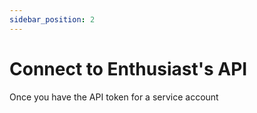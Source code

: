 ```yaml
---
sidebar_position: 2
---
```


# Connect to Enthusiast's API

Once you have the API token for a service account

